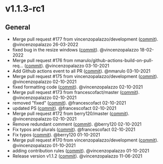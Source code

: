 # v1.1.3-rc1

## General
- Merge pull request #177 from vincenzopalazzo/development ([commit](https://github.com/vincenzopalazzo/material-ui-swing/commit/bdd26eef3d34cc50c3dc53772f2e49bcc71f1445)). @vincenzopalazzo 26-03-2022
- fixed bug in the resize windows ([commit](https://github.com/vincenzopalazzo/material-ui-swing/commit/93354a50c6eb973db53e6bc9e0fcec2fa08cd9ec)). @vincenzopalazzo 18-02-2022
- Merge pull request #176 from nmarulo/github-actions-build-on-pull-req… ([commit](https://github.com/vincenzopalazzo/material-ui-swing/commit/7001db62199efafd3c5c128f0653bd32f13ceaaa)). @vincenzopalazzo 03-10-2021
- Add Github actions event to all PR ([commit](https://github.com/vincenzopalazzo/material-ui-swing/commit/24f424d7c3f28c5ecc9db1fe2fab51689c773103)). @nmarulo 03-10-2021
- Merge pull request #175 from vincenzopalazzo/development ([commit](https://github.com/vincenzopalazzo/material-ui-swing/commit/bb4b568800a6aee9d6f1943f15c3f75e44d4721f)). @vincenzopalazzo 02-10-2021
- fixed formatting code ([commit](https://github.com/vincenzopalazzo/material-ui-swing/commit/02e86eb02fa397fe28f867f26e35ffed535e7996)). @vincenzopalazzo 02-10-2021
- Merge pull request #173 from francescofact/master ([commit](https://github.com/vincenzopalazzo/material-ui-swing/commit/37bf10b61bb2988bea7e9f81e5287eca10a51f0f)). @vincenzopalazzo 02-10-2021
- removed "fixed" ([commit](https://github.com/vincenzopalazzo/material-ui-swing/commit/a164e06a7cc3993de4c278936bcd4d373abe9786)). @francescofact 02-10-2021
- updated PS ([commit](https://github.com/vincenzopalazzo/material-ui-swing/commit/d51ee762e5fc62980a665f1a10fe2ab8d2e968bc)). @francescofact 02-10-2021
- Merge pull request #172 from berry120/master ([commit](https://github.com/vincenzopalazzo/material-ui-swing/commit/c355cf968d2d791ae0a78c3ac63b2abe9dafffdf)). @vincenzopalazzo 02-10-2021
- Remove redundant comment ([commit](https://github.com/vincenzopalazzo/material-ui-swing/commit/51315789f7238c62aa230dd2bab13ee9e5f53280)). @berry120 02-10-2021
- Fix typos and plurals ([commit](https://github.com/vincenzopalazzo/material-ui-swing/commit/fdb4573085372e93a1fbd0d8e9505f329b713837)). @francescofact 02-10-2021
- Fix typos ([commit](https://github.com/vincenzopalazzo/material-ui-swing/commit/8fda7ea73469a1f6255f35bd63487ed0856e464e)). @berry120 01-10-2021
- Merge pull request #170 from vincenzopalazzo/development ([commit](https://github.com/vincenzopalazzo/material-ui-swing/commit/5581451788706f692e5efa624a9e4e6c8635ffbc)). @vincenzopalazzo 01-10-2021
- adding contribution rules ([commit](https://github.com/vincenzopalazzo/material-ui-swing/commit/195eefdc5a5b91d30fb2073e2887a12bb4e1f0cd)). @vincenzopalazzo 01-10-2021
- Release version v1.1.2 ([commit](https://github.com/vincenzopalazzo/material-ui-swing/commit/e6ca0b89771c2ec99d2afb9af4cf00af373a08af)). @vincenzopalazzo 11-06-2021